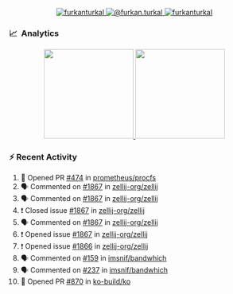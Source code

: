 <p align="center">
  <a href="https://linkedin.com/in/furkanturkal" target="blank">
    <img src="https://img.shields.io/badge/linkedin-%230077B5.svg?&style=for-the-badge&logo=linkedin&logoColor=white" alt="furkanturkal" />
  </a>
  <a href="https://medium.com/@furkan.turkal" target="blank">
    <img src="https://img.shields.io/badge/medium-%2312100E.svg?&style=for-the-badge&logo=medium&logoColor=white" alt="@furkan.turkal" />
  </a>
  <a href="https://twitter.com/furkanturkaI" target="blank">
    <img src="https://img.shields.io/badge/Twitter-1DA1F2?style=for-the-badge&logo=twitter&logoColor=white" alt="furkanturkaI" />
  </a>
</p>

### 📈 &nbsp;Analytics

<p align="center">
  <a href="https://coderstats.net/github/#Dentrax">
    <img height="180em" src="https://github-readme-stats-eight-theta.vercel.app/api?username=Dentrax&show_icons=true&theme=algolia&include_all_commits=true&count_private=true&line_height=26"/>
    <img height="180em" src="https://github-readme-stats-eight-theta.vercel.app/api/top-langs/?username=Dentrax&layout=compact&langs_count=8&theme=algolia&line_height=26"/>
  </a>
</p>

### :zap: Recent Activity

<!--START_SECTION:activity-->
1. 💪 Opened PR [#474](https://github.com/prometheus/procfs/pull/474) in [prometheus/procfs](https://github.com/prometheus/procfs)
2. 🗣 Commented on [#1867](https://github.com/zellij-org/zellij/issues/1867) in [zellij-org/zellij](https://github.com/zellij-org/zellij)
3. 🗣 Commented on [#1867](https://github.com/zellij-org/zellij/issues/1867) in [zellij-org/zellij](https://github.com/zellij-org/zellij)
4. ❗️ Closed issue [#1867](https://github.com/zellij-org/zellij/issues/1867) in [zellij-org/zellij](https://github.com/zellij-org/zellij)
5. 🗣 Commented on [#1867](https://github.com/zellij-org/zellij/issues/1867) in [zellij-org/zellij](https://github.com/zellij-org/zellij)
6. ❗️ Opened issue [#1867](https://github.com/zellij-org/zellij/issues/1867) in [zellij-org/zellij](https://github.com/zellij-org/zellij)
7. ❗️ Opened issue [#1866](https://github.com/zellij-org/zellij/issues/1866) in [zellij-org/zellij](https://github.com/zellij-org/zellij)
8. 🗣 Commented on [#159](https://github.com/imsnif/bandwhich/issues/159) in [imsnif/bandwhich](https://github.com/imsnif/bandwhich)
9. 🗣 Commented on [#237](https://github.com/imsnif/bandwhich/issues/237) in [imsnif/bandwhich](https://github.com/imsnif/bandwhich)
10. 💪 Opened PR [#870](https://github.com/ko-build/ko/pull/870) in [ko-build/ko](https://github.com/ko-build/ko)
<!--END_SECTION:activity-->
